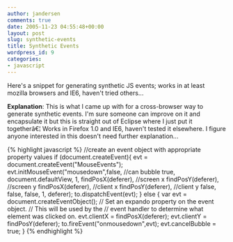 ```yaml
---
author: jandersen
comments: true
date: 2005-11-23 04:55:48+00:00
layout: post
slug: synthetic-events
title: Synthetic Events
wordpress_id: 9
categories:
- javascript
---
```


Here's a snippet for generating synthetic JS events; works in at least mozilla browsers and IE6, haven't tried others...


**Explanation**: This is what I came up with for a cross-browser way to generate synthetic events. I'm sure someone can improve on it and encapsulate it but this is straight out of Eclipse where I just put it togetherâ€¦ Works in Firefox 1.0 and IE6, haven't tested it elsewhere. I figure anyone interested in this doesn't need further explanation...

{% highlight javascript %}
    //create an event object with appropriate property values
    if (document.createEvent){
        evt = document.createEvent("MouseEvents");
        evt.initMouseEvent("mousedown",false, //can bubble
    	true,
    	document.defaultView,
    	1,
    	findPosX(deferer), //screen x
    	findPosY(deferer), //screen y
    	findPosX(deferer), //client x
    	findPosY(deferer), //client y
    	false,
    	false,
    	false,
    	1,
    	deferer);
    	to.dispatchEvent(evt);
    } else {
    	var evt = document.createEventObject();
        // Set an expando property on the event object.
        // This will be used by the
        // event handler to determine what element was clicked on.
    	evt.clientX = findPosX(deferer);
    	evt.clientY = findPosY(deferer);
    	to.fireEvent("onmousedown",evt);
    	evt.cancelBubble = true;
    }
{% endhighlight %}